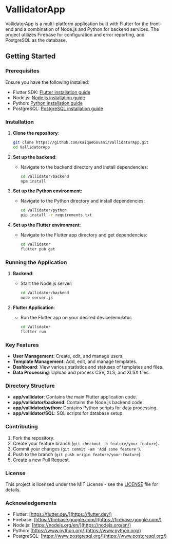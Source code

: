 # VallidatorApp

VallidatorApp is a multi-platform application built with Flutter for the front-end and a combination of Node.js and Python for backend services. The project utilizes Firebase for configuration and error reporting, and PostgreSQL as the database.

## Getting Started

### Prerequisites

Ensure you have the following installed:
- Flutter SDK: [Flutter installation guide](https://flutter.dev/docs/get-started/install)
- Node.js: [Node.js installation guide](https://nodejs.org/en/download/)
- Python: [Python installation guide](https://www.python.org/downloads/)
- PostgreSQL: [PostgreSQL installation guide](https://www.postgresql.org/download/)

### Installation

1. **Clone the repository**:
    ```sh
    git clone https://github.com/KaiqueGovani/VallidatorApp.git
    cd VallidatorApp
    ```

2. **Set up the backend**:
    - Navigate to the backend directory and install dependencies:
        ```sh
        cd Vallidator/backend
        npm install
        ```

3. **Set up the Python environment**:
    - Navigate to the Python directory and install dependencies:
        ```sh
        cd Vallidator/python
        pip install -r requirements.txt
        ```

4. **Set up the Flutter environment**:
    - Navigate to the Flutter app directory and get dependencies:
        ```sh
        cd Vallidator
        flutter pub get
        ```

### Running the Application

1. **Backend**:
    - Start the Node.js server:
        ```sh
        cd Vallidator/backend
        node server.js
        ```

2. **Flutter Application**:
    - Run the Flutter app on your desired device/emulator:
        ```sh
        cd Vallidator
        flutter run
        ```

### Key Features

- **User Management**: Create, edit, and manage users.
- **Template Management**: Add, edit, and manage templates.
- **Dashboard**: View various statistics and statuses of templates and files.
- **Data Processing**: Upload and process CSV, XLS, and XLSX files.

### Directory Structure

- **app/vallidator**: Contains the main Flutter application code.
- **app/vallidator/backend**: Contains the Node.js backend code.
- **app/vallidator/python**: Contains Python scripts for data processing.
- **app/vallidator/SQL**: SQL scripts for database setup.

### Contributing

1. Fork the repository.
2. Create your feature branch (`git checkout -b feature/your-feature`).
3. Commit your changes (`git commit -am 'Add some feature'`).
4. Push to the branch (`git push origin feature/your-feature`).
5. Create a new Pull Request.

### License

This project is licensed under the MIT License - see the [LICENSE](LICENSE) file for details.

### Acknowledgements

- Flutter: [https://flutter.dev/](https://flutter.dev/)
- Firebase: [https://firebase.google.com/](https://firebase.google.com/)
- Node.js: [https://nodejs.org/en/](https://nodejs.org/en/)
- Python: [https://www.python.org/](https://www.python.org/)
- PostgreSQL: [https://www.postgresql.org/](https://www.postgresql.org/)

